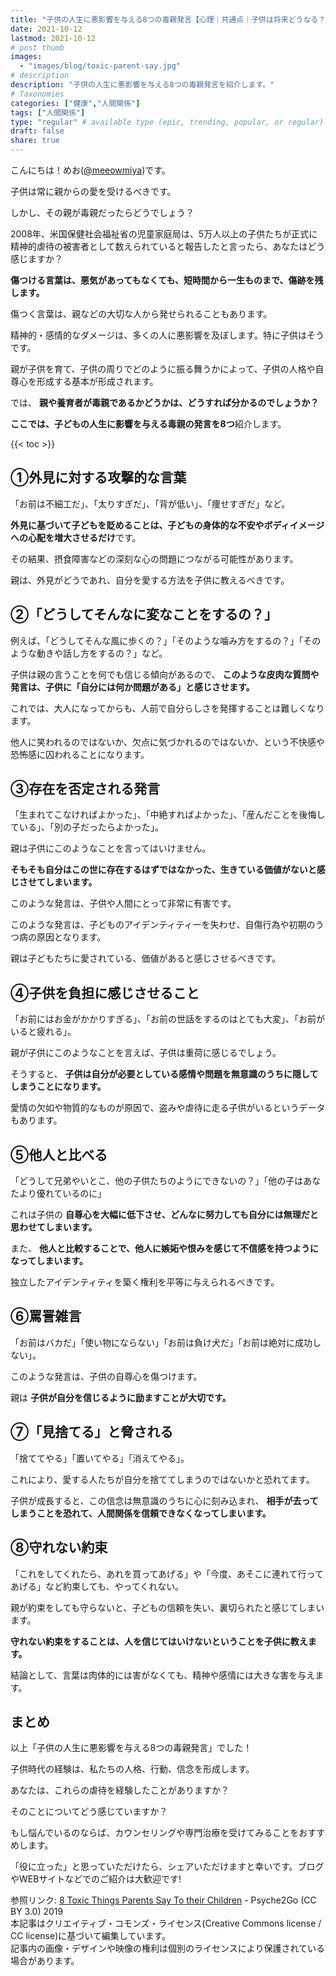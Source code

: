 ```yaml
---
title: "子供の人生に悪影響を与える8つの毒親発言【心理｜共通点｜子供は将来どうなる？｜意志】"
date: 2021-10-12
lastmod: 2021-10-12
# post thumb
images:
  - "images/blog/toxic-parent-say.jpg"
# description
description: "子供の人生に悪影響を与える8つの毒親発言を紹介します。"
# Taxonomies
categories: ["健康","人間関係"]
tags: ["人間関係"]
type: "regular" # available type (epic, trending, popular, or regular)
draft: false
share: true
---
```


こんにちは！めお(<u><a href="https://twitter.com/meeowmiya" target="_blank">@meeowmiya</a></u>)です。

子供は常に親からの愛を受けるべきです。

しかし、その親が毒親だったらどうでしょう？

2008年、米国保健社会福祉省の児童家庭局は、5万人以上の子供たちが正式に精神的虐待の被害者として数えられていると報告したと言ったら、あなたはどう感じますか？

<span class="keiko-red"> **傷つける言葉は、悪気があってもなくても、短時間から一生ものまで、傷跡を残します。**</span>

傷つく言葉は、親などの大切な人から発せられることもあります。

精神的・感情的なダメージは、多くの人に悪影響を及ぼします。特に子供はそうです。

親が子供を育て、子供の周りでどのように振る舞うかによって、子供の人格や自尊心を形成する基本が形成されます。

では、<span class="keiko-red"> **親や養育者が毒親であるかどうかは、どうすれば分かるのでしょうか？**</span>

<span class="keiko-red"> **ここでは、子どもの人生に影響を与える毒親の発言を8つ**</span>紹介します。


{{< toc >}}

## ①外見に対する攻撃的な言葉
「お前は不細工だ」、「太りすぎだ」、「背が低い」、「痩せすぎだ」など。

<span class="keiko-red"> **外見に基づいて子どもを貶めることは、子どもの身体的な不安やボディイメージへの心配を増大させるだけ**</span>です。

その結果、摂食障害などの深刻な心の問題につながる可能性があります。

親は、外見がどうであれ、自分を愛する方法を子供に教えるべきです。

## ②「どうしてそんなに変なことをするの？」
例えば、「どうしてそんな風に歩くの？」「そのような噛み方をするの？」「そのような動きや話し方をするの？」など。

子供は親の言うことを何でも信じる傾向があるので、<span class="keiko-red"> **このような皮肉な質問や発言は、子供に「自分には何か問題がある」と感じさせます。**</span>

これでは、大人になってからも、人前で自分らしさを発揮することは難しくなります。

他人に笑われるのではないか、欠点に気づかれるのではないか、という不快感や恐怖感に囚われることになります。

## ③存在を否定される発言
「生まれてこなければよかった」、「中絶すればよかった」、「産んだことを後悔している」、「別の子だったらよかった」。

親は子供にこのようなことを言ってはいけません。

<span class="keiko-red"> **そもそも自分はこの世に存在するはずではなかった、生きている価値がないと感じさせてしまいます。**</span>

このような発言は、子供や人間にとって非常に有害です。

このような発言は、子どものアイデンティティーを失わせ、自傷行為や初期のうつ病の原因となります。

親は子どもたちに愛されている、価値があると感じさせるべきです。

## ④子供を負担に感じさせること
「お前にはお金がかかりすぎる」、「お前の世話をするのはとても大変」、「お前がいると疲れる」。

親が子供にこのようなことを言えば、子供は重荷に感じるでしょう。

そうすると、<span class="keiko-red"> **子供は自分が必要としている感情や問題を無意識のうちに隠してしまうことになります。**</span>

愛情の欠如や物質的なものが原因で、盗みや虐待に走る子供がいるというデータもあります。

## ⑤他人と比べる
「どうして兄弟やいとこ、他の子供たちのようにできないの？」「他の子はあなたより優れているのに」

これは子供の<span class="keiko-red"> **自尊心を大幅に低下させ、どんなに努力しても自分には無理だと思わせてしまいます。**</span>

また、<span class="keiko-red"> **他人と比較することで、他人に嫉妬や恨みを感じて不信感を持つようになってしまいます。**</span>

独立したアイデンティティを築く権利を平等に与えられるべきです。

## ⑥罵詈雑言
「お前はバカだ」「使い物にならない」「お前は負け犬だ」「お前は絶対に成功しない」。

このような発言は、子供の自尊心を傷つけます。

親は<span class="keiko-red"> **子供が自分を信じるように励ますことが大切です。**</span>

## ⑦「見捨てる」と脅される
「捨ててやる」「置いてやる」「消えてやる」。

これにより、愛する人たちが自分を捨ててしまうのではないかと恐れてます。

子供が成長すると、この信念は無意識のうちに心に刻み込まれ、<span class="keiko-red"> **相手が去ってしまうことを恐れて、人間関係を信頼できなくなってしまいます。**</span>

## ⑧守れない約束
「これをしてくれたら、あれを買ってあげる」や「今度、あそこに連れて行ってあげる」など約束しても、やってくれない。

親が約束をしても守らないと、子どもの信頼を失い、裏切られたと感じてしまいます。

<span class="keiko-red"> **守れない約束をすることは、人を信じてはいけないということを子供に教えます。**</span>

結論として、言葉は肉体的には害がなくても、精神や感情には大きな害を与えます。


## まとめ
以上「子供の人生に悪影響を与える8つの毒親発言」でした！

子供時代の経験は、私たちの人格、行動、信念を形成します。

あなたは、これらの虐待を経験したことがありますか？

そのことについてどう感じていますか？

もし悩んでいるのならば、カウンセリングや専門治療を受けてみることをおすすめします。

「役に立った」と思っていただけたら、シェアいただけますと幸いです。ブログやWEBサイトなどでのご紹介は大歓迎です!


<p class="credit">参照リンク: <a href="https://www.youtube.com/watch?v=GS_mATLF7BE">8 Toxic Things Parents Say To their Children</a>  - Psyche2Go (CC BY 3.0) 2019<br>
本記事はクリエイティブ・コモンズ・ライセンス(Creative Commons license / CC license)に基づいて編集しています。<br>
記事内の画像・デザインや映像の権利は個別のライセンスにより保護されている場合があります。</p>